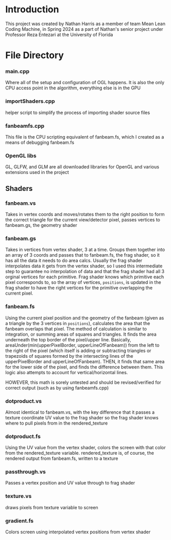 # Introduction

This project was created by Nathan Harris as a member of team Mean Lean Coding Machine, in Spring 2024 as a part of Nathan's senior project under Professor Reza Entezari at the University of Florida

# File Directory

### main.cpp
Where all of the setup and configuration of OGL happens. It is also the only CPU access point in the algorithm, everything else is in the GPU

### importShaders.cpp
helper script to simplify the process of importing shader source files

### fanbeamfs.cpp
This file is the CPU scripting equivalent of fanbeam.fs, which I created as a means of debugging fanbeam.fs

### OpenGL libs
GL, GLFW, and GLM are all downloaded libraries for OpenGL and various extensions used in the project

## Shaders

### fanbeam.vs
Takes in vertex coords and moves/rotates them to the right position to form the correct triangle for the current view/detector pixel, passes vertices to fanbeam.gs, the geometry shader

### fanbeam.gs
Takes in vertices from vertex shader, 3 at a time. Groups them together into an array of 3 coords and passes that to fanbeam.fs, the frag shader, so it has all the data it needs to do area calcs. Usually the frag shader interpolates data it gets from the vertex shader, so I used this intermediate step to guarantee no interpolation of data and that the frag shader had all 3 orginal vertices for each primitive. Frag shader knows which primitive each pixel corresponds to, so the array of vertices, `positions`, is updated in the frag shader to have the right vertices for the primitive overlapping the current pixel.

### fanbeam.fs
Using the current pixel position and the geometry of the fanbeam (given as a triangle by the 3 vertices in `positions`), calculates the area that the fanbeam overlaps that pixel. The method of calculation is similar to integration, or summing areas of squares and triangles. It finds the area underneath the top border of the pixel/upper line. Basically, areaUnder(min(upperPixelBorder, upperLineOfFanbeam)) from the left to the right of the pixel (which itself is adding or subtracting triangles or trapezoids of squares formed by the intersecting lines of the upperPixelBorder and upperLineOfFanbeam). THEN, it finds that same area for the lower side of the pixel, and finds the difference between them. This logic also attempts to account for vertical/horizontal lines.

HOWEVER, this math is sorely untested and should be revised/verified for correct output (such as by using fanbeamfs.cpp)

### dotproduct.vs
Almost identical to fanbeam.vs, with the key difference that it passes a texture coordinate UV value to the frag shader so the frag shader knows where to pull pixels from in the rendered_texture

### dotproduct.fs
Using the UV value from the vertex shader, colors the screen with that color from the rendered_texture variable. rendered_texture is, of course, the rendered output from fanbeam.fs, written to a texture

### passthrough.vs
Passes a vertex position and UV value through to frag shader

### texture.vs
draws pixels from texture variable to screen

### gradient.fs
Colors screen using interpolated vertex positions from vertex shader
